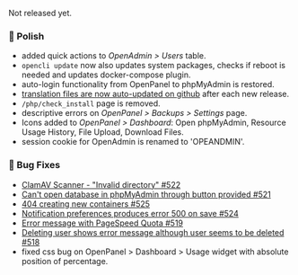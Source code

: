 Not released yet.

### 💅 Polish
- added quick actions to *OpenAdmin > Users* table.
- `opencli update` now also updates system packages, checks if reboot is needed and updates docker-compose plugin.
- auto-login functionality from OpenPanel to phpMyAdmin is restored.
- [translation files are now auto-updated on github](https://github.com/stefanpejcic/openPanel-translations) after each new release.
- `/php/check_install` page is removed.
- descriptive errors on *OpenPanel > Backups > Settings* page.
- Icons added to *OpenPanel > Dashboard*: Open phpMyAdmin, Resource Usage History, File Upload, Download Files.
- session cookie for OpenAdmin is renamed to 'OPEANDMIN'.

### 🐛 Bug Fixes
- [ClamAV Scanner - "Invalid directory" #522](https://github.com/stefanpejcic/OpenPanel/issues/522)
- [Can't open database in phpMyAdmin through button provided #521](https://github.com/stefanpejcic/OpenPanel/issues/521)
- [404 creating new containers #525](https://github.com/stefanpejcic/OpenPanel/issues/525)
- [Notification preferences produces error 500 on save #524](https://github.com/stefanpejcic/OpenPanel/issues/524)
- [Error message with PageSpeed Quota #519](https://github.com/stefanpejcic/OpenPanel/issues/519)
- [Deleting user shows error message although user seems to be deleted #518](https://github.com/stefanpejcic/OpenPanel/issues/518#issuecomment-2993597415)
- fixed css bug on OpenPanel > Dashboard > Usage widget with absolute position of percentage.


